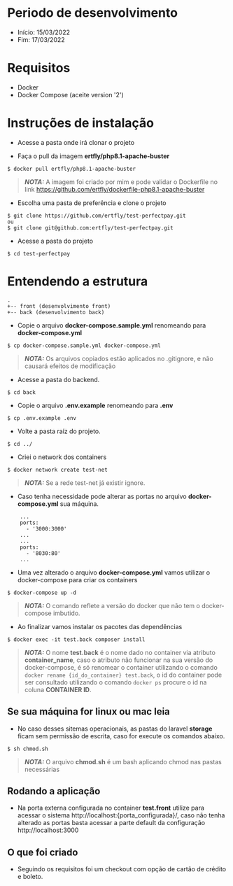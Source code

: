 # Periodo de desenvolvimento
- Início: 15/03/2022
- Fim: 17/03/2022

# Requisitos
- Docker
- Docker Compose (aceite version '2')

# Instruções de instalação #
- Acesse a pasta onde irá clonar o projeto

- Faça o pull da imagem **ertfly/php8.1-apache-buster**
```
$ docker pull ertfly/php8.1-apache-buster
```
> **_NOTA:_**  A imagem foi criado por mim e pode validar o Dockerfile no link https://github.com/ertfly/dockerfile-php8.1-apache-buster

- Escolha uma pasta de preferência e clone o projeto
```
$ git clone https://github.com/ertfly/test-perfectpay.git
ou
$ git clone git@github.com:ertfly/test-perfectpay.git
```

- Acesse a pasta do projeto
```
$ cd test-perfectpay
```

# Entendendo a estrutura 
```
.
+-- front (desenvolvimento front)
+-- back (desenvolvimento back)
```

- Copie o arquivo **docker-compose.sample.yml** renomeando para **docker-compose.yml**
```
$ cp docker-compose.sample.yml docker-compose.yml
```
> **_NOTA:_**  Os arquivos copiados estão aplicados no .gitignore, e não causará efeitos de modificação

- Acesse a pasta do backend.
```
$ cd back
```

- Copie o arquivo **.env.example** renomeando para **.env**
```
$ cp .env.example .env
```

- Volte a pasta raíz do projeto.
```
$ cd ../
```

- Criei o network dos containers
```
$ docker network create test-net
```
> **_NOTA:_**  Se a rede test-net já existir ignore.

- Caso tenha necessidade pode alterar as portas no arquivo **docker-compose.yml**  sua máquina.
```
    ...
    ports:
      - '3000:3000'
    ...
    ...
    ports:
      - '8030:80'
    ...
``` 

- Uma vez alterado o arquivo **docker-compose.yml** vamos utilizar o docker-compose para criar os containers
```
$ docker-compose up -d
```
> **_NOTA:_**  O comando reflete a versão do docker que não tem o docker-compose imbutido.

- Ao finalizar vamos instalar os pacotes das dependências
```
$ docker exec -it test.back composer install
```
> **_NOTA:_**  O nome **test.back** é o nome dado no container via atributo **container_name**, caso o atributo não funcionar na sua versão do docker-compose, é só renomear o container utilizando o comando `docker rename {id_do_container} test.back`, o id do container pode ser consultado utilizando o comando `docker ps` procure o id na coluna **CONTAINER ID**.

## Se sua máquina for linux ou mac leia
- No caso desses sitemas operacionais, as pastas do laravel **storage** ficam sem permissão de escrita, caso for execute os comandos abaixo.
```
$ sh chmod.sh
```
> **_NOTA:_**  O arquivo **chmod.sh** é um bash aplicando chmod nas pastas necessárias

## Rodando a aplicação
- Na porta externa configurada no container **test.front** utilize para acessar o sistema http://localhost:{porta_configurada}/, caso não tenha alterado as portas basta acessar a parte default da configuração http://localhost:3000

## O que foi criado
- Seguindo os requisitos foi um checkout com opção de cartão de crédito e boleto.